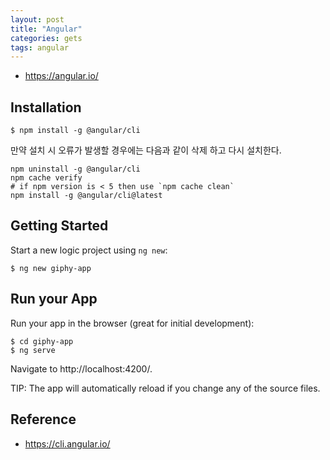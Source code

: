 ```yaml
---
layout: post
title: "Angular"
categories: gets
tags: angular 
---
```


* https://angular.io/


Installation
------------

```
$ npm install -g @angular/cli
```

만약 설치 시 오류가 발생할 경우에는 다음과 같이 삭제 하고 다시 설치한다.
```
npm uninstall -g @angular/cli
npm cache verify
# if npm version is < 5 then use `npm cache clean`
npm install -g @angular/cli@latest
```

Getting Started
---------------

Start a new logic project using `ng new`:

```
$ ng new giphy-app
```

Run your App
------------

Run your app in the browser (great for initial development):
```
$ cd giphy-app
$ ng serve 
```

Navigate to http://localhost:4200/. 

TIP: The app will automatically reload if you change any of the source files.

Reference
---------

* https://cli.angular.io/
